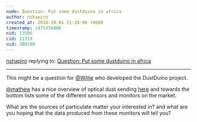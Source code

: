 ```yaml
---
node: Question: Put some dustduino in africa
author: nshapiro
created_at: 2016-10-01 21:20:06 +0000
timestamp: 1475356806
nid: 13506
cid: 22319
uid: 380298
---
```




[nshapiro](../profile/nshapiro) replying to: [Question: Put some dustduino in africa](../notes/Softconcept_Africa/09-29-2016/question-put-some-dustduino-in-africa)

----
This might be a question for [@Willie](/profile/Willie) who developed the DustDuino project. 

[@mathew](/profile/mathew) has a nice overview of optical dust sending [here](https://publiclab.org/wiki/optical-pm) and towards the bottom lists some of the different sensors and monitors on the market. 

What are the sources of particulate matter your interested in? and what are you hoping that the data produced from these monitors will tell you? 